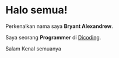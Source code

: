 # Halo semua! 

Perkenalkan nama saya **Bryant Alexandrew**.<br>

Saya seorang **Programmer** di [Dicoding](https://www.dicoding.com/).<br>

Salam Kenal semuanya
